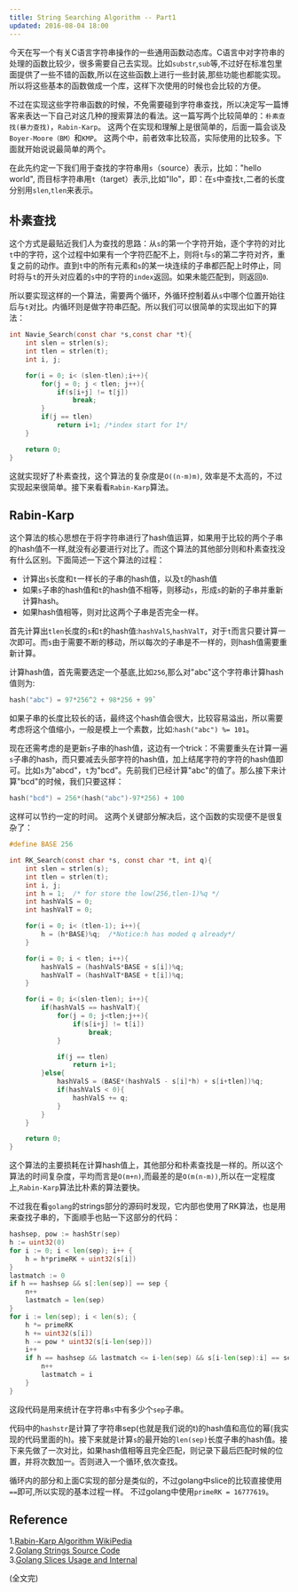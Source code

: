 ```yaml
---
title: String Searching Algorithm -- Part1
updated: 2016-08-04 18:00
---
```


今天在写一个有关C语言字符串操作的一些通用函数动态库。C语言中对字符串的处理的函数比较少，很多需要自己去实现。比如`substr`,`sub`等,不过好在标准包里面提供了一些不错的函数,所以在这些函数上进行一些封装,那些功能也都能实现。所以将这些基本的函数做成一个库，这样下次使用的时候也会比较的方便。

不过在实现这些字符串函数的时候，不免需要碰到字符串查找，所以决定写一篇博客来表达一下自己对这几种的搜索算法的看法。这一篇写两个比较简单的：`朴素查找(暴力查找)`，`Rabin-Karp`。 这两个在实现和理解上是很简单的，后面一篇会谈及`Boyer-Moore（BM）`和`KMP`。 这两个中，前者效率比较高，实际使用的比较多。下面就开始说说最简单的两个。

在此先约定一下我们用于查找的字符串用`s`（source）表示，比如："hello world", 而目标字符串用`t`（target）表示,比如"llo"，即：在`s`中查找`t`,二者的长度分别用`slen`,`tlen`来表示。

## 朴素查找

这个方式是最贴近我们人为查找的思路：从`s`的第一个字符开始，逐个字符的对比`t`中的字符，这个过程中如果有一个字符匹配不上，则将`t`与`s`的第二字符对齐，重复之前的动作。直到`t`中的所有元素和`s`的某一块连续的子串都匹配上时停止，同时将与`t`的开头对应着的`s`中的字符的`index`返回。如果未能匹配到，则返回`0`.

所以要实现这样的一个算法，需要两个循环，外循环控制着从`s`中哪个位置开始往后与`t`对比。内循环则是做字符串匹配。所以我们可以很简单的实现出如下的算法：

```c
int Navie_Search(const char *s,const char *t){
	int slen = strlen(s);
	int tlen = strlen(t);
	int i, j;

	for(i = 0; i< (slen-tlen);i++){
		for(j = 0; j < tlen; j++){
			if(s[i+j] != t[j])
				break;
		}
		if(j == tlen)
			return i+1; /*index start for 1*/
	}

	return 0;
}
```

这就实现好了朴素查找，这个算法的复杂度是`O((n-m)m)`, 效率是不太高的，不过实现起来很简单。接下来看看`Rabin-Karp`算法。

## Rabin-Karp

这个算法的核心思想在于将字符串进行了hash值运算，如果用于比较的两个子串的hash值不一样,就没有必要进行对比了。而这个算法的其他部分则和朴素查找没有什么区别。下面简述一下这个算法的过程：

+ 计算出`s`长度和`t`一样长的子串的hash值，以及`t`的hash值
+ 如果`s`子串的hash值和`t`的hash值不相等，则移动`s`，形成`s`的新的子串并重新计算hash。
+ 如果hash值相等，则对比这两个子串是否完全一样。

首先计算出`tlen`长度的`s`和`t`的hash值:`hashValS`,`hashValT`，对于`t`而言只要计算一次即可。而`s`由于需要不断的移动，所以每次的子串是不一样的，则hash值需要重新计算。

计算hash值，首先需要选定一个基底,比如`256`,那么对"abc"这个字符串计算hash值则为:

```c
hash("abc") = 97*256^2 + 98*256 + 99`
```

如果子串的长度比较长的话，最终这个hash值会很大，比较容易溢出，所以需要考虑将这个值缩小，一般是模上一个素数，比如:`hash("abc") %= 101`。 

现在还需考虑的是更新`s`子串的hash值，这边有一个trick：不需要重头在计算一遍`s`子串的hash，而只要减去头部字符的hash值，加上结尾字符的字符的hash值即可。比如`s`为"abcd"，`t`为"bcd"。先前我们已经计算"abc"的值了。那么接下来计算"bcd"的时候，我们只要这样：

```c
hash("bcd") = 256*(hash("abc")-97*256) + 100
```

这样可以节约一定的时间。 这两个关键部分解决后，这个函数的实现便不是很复杂了：

```c
#define BASE 256

int RK_Search(const char *s, const char *t, int q){
	int slen = strlen(s);
	int tlen = strlen(t);
	int i, j;
	int h = 1;  /* for store the low(256,tlen-1)%q */
	int hashValS = 0;
	int hashValT = 0;

	for(i = 0; i< (tlen-1); i++){
		h = (h*BASE)%q;  /*Notice:h has moded q already*/
	}

	for(i = 0; i < tlen; i++){
	    hashValS = (hashValS*BASE + s[i])%q;
		hashValT = (hashValT*BASE + t[i])%q;
	}

	for(i = 0; i<(slen-tlen); i++){
		if(hashValS == hashValT){
			for(j = 0; j<tlen;j++){
				if(s[i+j] != t[i])
					break;
			}

			if(j == tlen)
				return i+1;
		}else{	
			hashValS = (BASE*(hashValS - s[i]*h) + s[i+tlen])%q;
			if(hashValS < 0){
				hashValS += q;
			}	
		}
	}

	return 0;
}
```

这个算法的主要损耗在计算hash值上，其他部分和朴素查找是一样的。所以这个算法的时间复杂度，平均而言是`O(m+n)`,而最差的是`O(m(n-m))`,所以在一定程度上,`Rabin-Karp`算法比朴素的算法要快。

不过我在看`golang`的strings部分的源码时发现，它内部也使用了RK算法，也是用来查找子串的，下面顺手也贴一下这部分的代码：

```go
hashsep, pow := hashStr(sep)
h := uint32(0)
for i := 0; i < len(sep); i++ {
	h = h*primeRK + uint32(s[i])
}
lastmatch := 0
if h == hashsep && s[:len(sep)] == sep {
	n++
	lastmatch = len(sep)
}
for i := len(sep); i < len(s); {
	h *= primeRK
	h += uint32(s[i])
	h -= pow * uint32(s[i-len(sep)])
	i++
	if h == hashsep && lastmatch <= i-len(sep) && s[i-len(sep):i] == sep {
		n++
		lastmatch = i
	}
}
```
这段代码是用来统计在字符串`s`中有多少个`sep`子串。

代码中的`hashstr`是计算了字符串sep(也就是我们说的t)的hash值和高位的幂(我实现的代码里面的h)。接下来就是计算`s`的最开始的`len(sep)`长度子串的hash值。接下来先做了一次对比，如果hash值相等且完全匹配，则记录下最后匹配时候的位置，并将次数加一。否则进入一个循环,依次查找。

循环内的部分和上面C实现的部分是类似的，不过golang中slice的比较直接使用`==`即可,所以实现的基本过程一样。 不过golang中使用`primeRK = 16777619`。


## Reference

1.[Rabin-Karp Algorithm WikiPedia](https://en.wikipedia.org/wiki/Rabin%E2%80%93Karp_algorithm)   
2.[Golang Strings Source Code](https://github.com/golang/go/blob/master/src/strings/strings.go#L97)    
3.[Golang Slices Usage and Internal](https://blog.golang.org/go-slices-usage-and-internals)    


(全文完)
